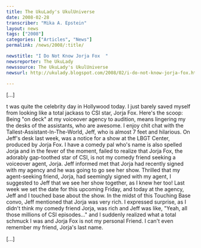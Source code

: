 ```yaml
---
title: The UkuLady's UkulUniverse
date: 2008-02-28
transcriber: "Mika A. Epstein"
layout: news
tags: ["2008"]
categories: ["Articles", "News"]
permalink: /news/2008/:title/

newstitle: "I Do Not Know Jorja Fox  "
newsreporter: The UkuLady
newssource: The UkuLady's UkulUniverse
newsurl: http://ukulady.blogspot.com/2008/02/i-do-not-know-jorja-fox.html

---
```


 [...]

t was quite the celebrity day in Hollywood today. I just barely saved myself from looking like a total jackass to CSI star, Jorja Fox. Here's the scoop: Being "on deck" at my voiceover agency to audition, means lingering my the desks of the assistants, who are awesome. I enjoy chit chat with the Tallest-Assistant-In-The-World, Jeff, who is almost 7 feet and hilarious. On Jeff's desk last week, was a notice for a show at the LBGT Center, produced by Jorja Fox. I have a comedy pal who's name is also spelled Jorja and in the fever of the moment, failed to realize that Jorja Fox, the adorably gap-toothed star of CSI, is not my comedy friend seeking a voiceover agent, Jorja. Jeff informed met that Jorja had recently signed with my agency and he was going to go see her show. Thrilled that my agent-seeking friend, Jorja, had seemingly signed with my agent, I suggested to Jeff that we see her show together, as I knew her too! Last week we set the date for this upcoming Friday, and today at the agency, Jeff and I touched base about the show. In the midst of this Touching Base convo, Jeff mentioned that Jorja was very rich. I expressed surprise, as I didn't think my comedy friend Jorja, was rich and Jeff was like, "Yeah, all those millions of CSI episodes..." and I suddenly realized what a total schmuck I was and Jorja Fox is not my personal Friend. I can't even remember my friend, Jorja's last name.

[...]
